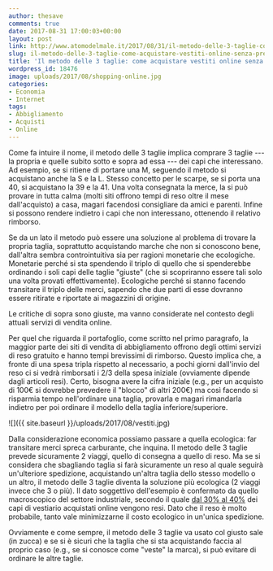 ```yaml
---
author: thesave
comments: true
date: 2017-08-31 17:00:03+00:00
layout: post
link: http://www.atomodelmale.it/2017/08/31/il-metodo-delle-3-taglie-come-acquistare-vestiti-online-senza-preoccupazioni/
slug: il-metodo-delle-3-taglie-come-acquistare-vestiti-online-senza-preoccupazioni
title: 'Il metodo delle 3 taglie: come acquistare vestiti online senza preoccupazioni.'
wordpress_id: 18476
image: uploads/2017/08/shopping-online.jpg
categories:
- Economia
- Internet
tags:
- Abbigliamento
- Acquisti
- Online
---
```


Come fa intuire il nome, il metodo delle 3 taglie implica comprare 3 taglie --- la propria e quelle subito sotto e sopra ad essa --- dei capi che interessano. Ad esempio, se si ritiene di portare una M, seguendo il metodo si acquistano anche la S e la L. Stesso concetto per le scarpe, se si porta una 40, si acquistano la 39 e la 41. Una volta consegnata la merce, la si può provare in tutta calma (molti siti offrono tempi di reso oltre il mese dall'acquisto) a casa, magari facendosi consigliare da amici e parenti. Infine si possono rendere indietro i capi che non interessano, ottenendo il relativo rimborso.

Se da un lato il metodo può essere una soluzione al problema di trovare la propria taglia, soprattutto acquistando marche che non si conoscono bene, dall'altra sembra controintuitiva sia per ragioni monetarie che ecologiche. Monetarie perché si sta spendendo il triplo di quello che si spenderebbe ordinando i soli capi delle taglie "giuste" (che si scopriranno essere tali solo una volta provati effettivamente). Ecologiche perché si stanno facendo transitare il triplo delle merci, sapendo che due parti di esse dovranno essere ritirate e riportate ai magazzini di origine.

Le critiche di sopra sono giuste, ma vanno considerate nel contesto degli attuali servizi di vendita online.

Per quel che riguarda il portafoglio, come scritto nel primo paragrafo, la maggior parte dei siti di vendita di abbigliamento offrono degli ottimi servizi di reso gratuito e hanno tempi brevissimi di rimborso. Questo implica che, a fronte di una spesa tripla rispetto al necessario, a pochi giorni dall'invio del reso ci si vedrà rimborsati i 2/3 della spesa iniziale (ovviamente dipende dagli articoli resi). Certo, bisogna avere la cifra iniziale (e.g., per un acquisto di 100€ si dovrebbe prevedere il "blocco" di altri 200€) ma così facendo si risparmia tempo nell'ordinare una taglia, provarla e magari rimandarla indietro per poi ordinare il modello della taglia inferiore/superiore.

![]({{ site.baseurl }}/uploads/2017/08/vestiti.jpg)

Dalla considerazione economica possiamo passare a quella ecologica: far transitare merci spreca carburante, che inquina. Il metodo delle 3 taglie prevede sicuramente 2 viaggi, quello di consegna a quello di reso. Ma se si considera che sbagliando taglia si farà sicuramente un reso al quale seguirà un'ulteriore spedizione, acquistando un'altra taglia dello stesso modello o un altro, il metodo delle 3 taglie diventa la soluzione più ecologica (2 viaggi invece che 3 o più). Il dato soggettivo dell'esempio è confermato da quello macroscopico del settore industriale, secondo il quale [dal 30% al 40%](https://www.cnbc.com/2017/04/19/think-running-retail-stores-is-more-expensive-than-selling-online-think-again.html) dei capi di vestiario acquistati online vengono resi. Dato che il reso è molto probabile, tanto vale minimizzarne il costo ecologico in un'unica spedizione.

Ovviamente e come sempre, il metodo delle 3 taglie va usato col giusto sale (in zucca) e se si è sicuri che la taglia che si sta acquistando faccia al proprio caso (e.g., se si conosce come "veste" la marca), si può evitare di ordinare le altre taglie.
